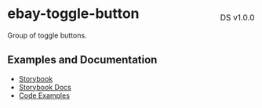 <h1 style="display: flex; justify-content: space-between; align-items: center;">
    <span>
        ebay-toggle-button
    </span>
    <span style="font-weight: normal; font-size: medium; margin-bottom: -15px;">
        DS v1.0.0
    </span>
</h1>

Group of toggle buttons.

## Examples and Documentation

- [Storybook](https://ebay.github.io/evo-web/ebayui-core/?path=/story/buttons-ebay-toggle-button)
- [Storybook Docs](https://ebay.github.io/evo-web/ebayui-core/?path=/docs/buttons-ebay-toggle-button)
- [Code Examples](https://github.com/eBay/evo-web/tree/main/packages/ebayui-core/src/components/ebay-toggle-button/examples)
